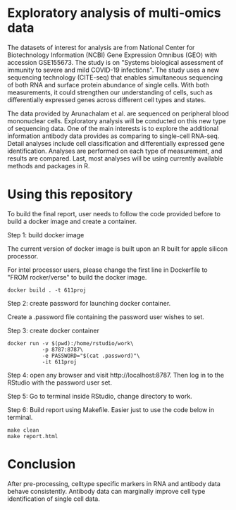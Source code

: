 Exploratory analysis of multi-omics  data
===============================

The datasets of interest for analysis are from National Center for Biotechnology Information (NCBI) Gene Expression Omnibus (GEO) with accession GSE155673. The study is on "Systems biological assessment of immunity to severe and mild COVID-19 infections". The study uses a new sequencing technology (CITE-seq) that enables simultaneous sequencing of both RNA and surface protein abundance of single cells. With both measurements, it could strengthen our understanding of cells, such as differentially expressed genes across different cell types and states.

The data provided by Arunachalam et al. are sequenced on peripheral blood mononuclear cells. Exploratory analysis will be conducted on this new type of sequencing data. One of the main interests is to explore the additional information antibody data provides as comparing to single-cell RNA-seq. Detail analyses include cell classification and differentially expressed gene identification. Analyses are performed on each type of measurement, and results are compared. Last, most analyses will be using currently available methods and packages in R.

# Using this repository

To build the final report, user needs to follow the code provided before to build a docker image and create a container. 

Step 1: build docker image

The current version of docker image is built upon an R built for apple silicon processor.

For intel processor users, please change the first line in Dockerfile to "FROM rocker/verse" to build the docker image. 

```
docker build . -t 611proj
```

Step 2: create password for launching docker container.

Create a .password file containing the password user wishes to set.

Step 3: create docker container

```
docker run -v $(pwd):/home/rstudio/work\
           -p 8787:8787\
           -e PASSWORD="$(cat .password)"\
           -it 611proj
```

Step 4: open any browser and visit http://localhost:8787. Then log in to the RStudio with the password user set.

Step 5: Go to terminal inside RStudio, change directory to work.

Step 6: Build report using Makefile. Easier just to use the code below in terminal.

```
make clean
make report.html
```

# Conclusion

After pre-processing, celltype specific markers in RNA and antibody data behave consistently. Antibody data can marginally improve cell type identification of single cell data.